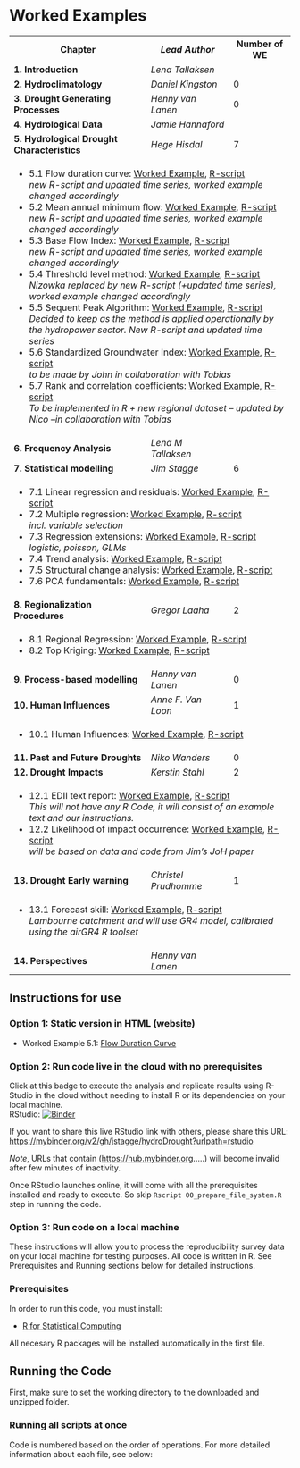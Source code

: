 # Worked Examples  
<table>
  <tr>
    <th> <b>Chapter</b> </td>
    <th> <i>Lead Author</i> </td>
    <th> Number of WE </td>
  </tr>
  <tr>
    <td> <b> 1. Introduction</b> </td>
    <td> <i>Lena Tallaksen</i> </td>
    <td>  </td>
  </tr>  
  <tr>
    <td> <b> 2. Hydroclimatology</b> </td>
    <td> <i>Daniel Kingston</i> </td>
    <td> 0 </td>
  </tr>
  <tr>
    <td> <b> 3. Drought Generating Processes</b> </td>
    <td> <i>Henny van Lanen</i> </td>
    <td> 0 </td>
  </tr>
  <tr>
    <td> <b> 4. Hydrological Data</b> </td>
    <td> <i>Jamie Hannaford</i> </td>
    <td>  </td>
  </tr>
  <tr>
    <td> <b> 5. Hydrological Drought Characteristics</b> </td>
    <td> <i>Hege Hisdal</i> </td>
    <td> 7 </td>
  </tr>
  <tr>
  <td colspan="3">
  <ul>
  <li>5.1 Flow duration curve: 
    <a href="https://combinatronics.com/jstagge/hydroDrought/master/worked_examples/files/5-1_flow_duration_curve.html">Worked Example</a>, 
    <a href="https://combinatronics.com/jstagge/hydroDrought/master/worked_examples/files/5-1_flow_duration_curve.R">R-script</a>
    <br><i>new R-script and updated time series, worked example changed accordingly</i>
  </li>

  <li>5.2 Mean annual minimum flow: 
    <a href="https://combinatronics.com/jstagge/hydroDrought/master/worked_examples/files/5-2_mean_annual_minimum_flow.html">Worked Example</a>, 
    <a href="https://combinatronics.com/jstagge/hydroDrought/master/worked_examples/files/5-2_mean_annual_minimum_flow.R">R-script</a>
    <br><i>new R-script and updated time series, worked example changed accordingly</i>
  </li>

  <li>5.3 Base Flow Index: 
    <a href="https://combinatronics.com/jstagge/hydroDrought/master/worked_examples/files/5-3_base_flow_index.html">Worked Example</a>, 
    <a href="https://combinatronics.com/jstagge/hydroDrought/master/worked_examples/files/5-3_base_flow_index.R">R-script</a>
    <br><i>new R-script and updated time series, worked example changed accordingly</i>
  </li>

  <li>5.4 Threshold level method: 
    <a href="https://combinatronics.com/jstagge/hydroDrought/master/worked_examples/files/5-4_threshold_level_method.html">Worked Example</a>, 
    <a href="https://combinatronics.com/jstagge/hydroDrought/master/worked_examples/files/5-4_threshold_level_method.R">R-script</a>
    <br><i>Nizowka replaced by new R-script (+updated time series), worked example changed accordingly</i>
  </li>

  <li>5.5 Sequent Peak Algorithm: 
    <a href="https://combinatronics.com/jstagge/hydroDrought/master/worked_examples/files/5-5_sequent_peak_algorithm.html">Worked Example</a>, 
    <a href="https://combinatronics.com/jstagge/hydroDrought/master/worked_examples/files/5-5_sequent_peak_algorithm.R">R-script</a>
    <br><i>Decided to keep as the method is applied operationally by the hydropower sector. New R-script and updated time series</i>
  </li>

  <li>5.6 Standardized Groundwater Index: 
    <a href="https://combinatronics.com/jstagge/hydroDrought/master/worked_examples/files/5-6_standardized_groundwater_index.html">Worked Example</a>, 
    <a href="https://combinatronics.com/jstagge/hydroDrought/master/worked_examples/files/5-6_standardized_groundwater_index.R">R-script</a>
    <br><i>to be made by John in collaboration with Tobias</i>
  </li>
 
  <li>5.7 Rank and correlation coefficients: 
    <a href="https://combinatronics.com/jstagge/hydroDrought/master/worked_examples/files/5-7_rank_and_correlation_coefficients.html">Worked Example</a>, 
    <a href="https://combinatronics.com/jstagge/hydroDrought/master/worked_examples/files/5-7_rank_and_correlation_coefficients.R">R-script</a>
    <br><i>To be implemented in R + new regional dataset – updated by Nico –in collaboration with Tobias</i>
  </li>
  </ul>
  </td>
  </tr>

  <tr>
    <td> <b> 6. Frequency Analysis</b> </td>
    <td> <i>Lena M Tallaksen</i> </td>
    <td>  </td>
  </tr>
  <tr>
    <td> <b> 7. Statistical modelling</b> </td>
    <td> <i>Jim Stagge</i> </td>
    <td> 6 </td>
  </tr>

  <tr>
  <td colspan="3">
  <ul>
  <li>7.1 Linear regression and residuals: 
    <a href="https://combinatronics.com/jstagge/hydroDrought/master/worked_examples/files/7-1_linear_regression_and_residuals.html">Worked Example</a>, 
    <a href="https://combinatronics.com/jstagge/hydroDrought/master/worked_examples/files/7-1_linear_regression_and_residuals.R">R-script</a>

  </li>

  <li>7.2 Multiple regression: 
    <a href="https://combinatronics.com/jstagge/hydroDrought/master/worked_examples/files/7-2_multiple_regression.html">Worked Example</a>, 
    <a href="https://combinatronics.com/jstagge/hydroDrought/master/worked_examples/files/7-2_multiple_regression.R">R-script</a>
    <br><i>incl. variable selection</i>
  </li>

  <li>7.3 Regression extensions: 
    <a href="https://combinatronics.com/jstagge/hydroDrought/master/worked_examples/files/7-3_regression_extensions.html">Worked Example</a>, 
    <a href="https://combinatronics.com/jstagge/hydroDrought/master/worked_examples/files/7-3_regression_extensions.R">R-script</a>
    <br><i>logistic, poisson, GLMs</i>
  </li>

  <li>7.4 Trend analysis: 
    <a href="https://combinatronics.com/jstagge/hydroDrought/master/worked_examples/files/7-4_trend_analysis.html">Worked Example</a>, 
    <a href="https://combinatronics.com/jstagge/hydroDrought/master/worked_examples/files/7-4_trend_analysis.R">R-script</a>

  </li>

  <li>7.5 Structural change analysis: 
    <a href="https://combinatronics.com/jstagge/hydroDrought/master/worked_examples/files/7-5_structural_change_analysis.html">Worked Example</a>, 
    <a href="https://combinatronics.com/jstagge/hydroDrought/master/worked_examples/files/7-5_structural_change_analysis.R">R-script</a>

  </li>

  <li>7.6 PCA fundamentals: 
    <a href="https://combinatronics.com/jstagge/hydroDrought/master/worked_examples/files/7-6_pca_fundamentals.html">Worked Example</a>, 
    <a href="https://combinatronics.com/jstagge/hydroDrought/master/worked_examples/files/7-6_pca_fundamentals.R">R-script</a>
  </li>
  </ul>
  </td>
  </tr>

  <tr>
    <td> <b> 8. Regionalization Procedures</b> </td>
    <td> <i>Gregor Laaha</i> </td>
    <td> 2 </td>
  </tr>
  <tr>
  <td colspan="3">
  <ul>
  <li>8.1 Regional Regression: 
    <a href="https://combinatronics.com/jstagge/hydroDrought/master/worked_examples/files/8-1_regional_regression.html">Worked Example</a>, 
    <a href="https://combinatronics.com/jstagge/hydroDrought/master/worked_examples/files/8-1_regional_regression.R">R-script</a>

  </li>

  <li>8.2 Top Kriging: 
    <a href="https://combinatronics.com/jstagge/hydroDrought/master/worked_examples/files/8-2_top_kriging.html">Worked Example</a>, 
    <a href="https://combinatronics.com/jstagge/hydroDrought/master/worked_examples/files/8-2_top_kriging.R">R-script</a>

  </li>
  </ul>
  </td>
  </tr>

   <tr>
    <td> <b> 9. Process-based modelling</b> </td>
    <td> <i>Henny van Lanen</i> </td>
    <td> 0 </td>
  </tr>
  <tr>
    <td> <b> 10. Human Influences</b> </td>
    <td> <i>Anne F. Van Loon</i> </td>
    <td> 1 </td>
  </tr>
  <tr>
  <td colspan="3">
  <ul>
  <li>10.1 Human Influences: 
    <a href="https://combinatronics.com/jstagge/hydroDrought/master/worked_examples/files/10-1_human_influences.html">Worked Example</a>, 
    <a href="https://combinatronics.com/jstagge/hydroDrought/master/worked_examples/files/10-1_threshold.R">R-script</a>
    <br><i></i>
  </li>

  <tr>
    <td> <b> 11. Past and Future Droughts</b> </td>
    <td> <i>Niko Wanders</i> </td>
    <td> 0 </td>
  </tr>
  <tr>
    <td> <b> 12. Drought Impacts</b> </td>
    <td> <i>Kerstin Stahl</i> </td>
    <td> 2 </td>
  </tr>
 <tr>
  <td colspan="3">
  <ul>
  <li>12.1 EDII text report: 
    <a href="https://combinatronics.com/jstagge/hydroDrought/master/worked_examples/files/12-1_edii_text_report.html">Worked Example</a>, 
    <a href="https://combinatronics.com/jstagge/hydroDrought/master/worked_examples/files/12-1_edii_text_report.R">R-script</a>
    <br><i>This will not have any R Code, it will consist of an example text and our instructions.</i>
  </li>

  <li>12.2 Likelihood of impact occurrence: 
    <a href="https://combinatronics.com/jstagge/hydroDrought/master/worked_examples/files/12-2_likelihood_of_impact_occurrence.html">Worked Example</a>, 
    <a href="https://github.com/jstagge/hydroDrought/blob/master/worked_examples/12-2_likelihood_of_impact_occurrence.R
">R-script</a>
    <br><i>will be based on data and code from Jim’s JoH paper</i>
  </li>
  </ul>
  </td>
  </tr>

  <tr>
    <td> <b> 13. Drought Early warning</b> </td>
    <td> <i>Christel Prudhomme</i> </td>
    <td> 1 </td>
  </tr>
  <tr>
  <td colspan="3">
  <ul>
  <li>13.1 Forecast skill: 
    <a href="https://combinatronics.com/jstagge/hydroDrought/master/worked_examples/files/13-1_forecast_skill.html">Worked Example</a>, 
    <a href="https://combinatronics.com/jstagge/hydroDrought/master/worked_examples/files/13-1_forecast_skill.R">R-script</a>
    <br><i>Lambourne catchment and will use GR4 model, calibrated using the airGR4 R toolset</i>
  </li>
  </ul>
  </td>
  </tr>

  <tr>
    <td> <b> 14. Perspectives</b> </td>
    <td> <i>Henny van Lanen</i> </td>
    <td>  </td>
  </tr>
</table>


## Instructions for use

### Option 1: Static version in HTML (website) 

* Worked Example 5.1: [Flow Duration Curve](https://combinatronics.com/jstagge/hydroDrought/master/worked_examples/files/5-1_flow_duration_curve.html)


### Option 2: Run code live in the cloud with no prerequisites

Click at this badge to execute the analysis and replicate results using R-Studio in the cloud without needing to install R or its dependencies on your local machine.    
RStudio: [![Binder](http://mybinder.org/badge.svg)](https://mybinder.org/v2/gh/jstagge/hydroDrought?urlpath=rstudio  )

If you want to share this live RStudio link with others, please share this URL: https://mybinder.org/v2/gh/jstagge/hydroDrought?urlpath=rstudio  

*Note*, URLs that contain (https://hub.mybinder.org.....) will become invalid after few minutes of inactivity.

Once RStudio launches online, it will come with all the prerequisites installed and ready to execute. So skip ```Rscript 00_prepare_file_system.R``` step in running the code.    


### Option 3: Run code on a local machine   
These instructions will allow you to process the reproducibility survey data on your local machine for testing purposes. All code is written in R. See Prerequisites and Running sections below for detailed instructions.  

### Prerequisites

In order to run this code, you must install:
* [R for Statistical Computing](https://www.r-project.org/)

All necesary R packages will be installed automatically in the first file.

## Running the Code

First, make sure to set the working directory to the downloaded and unzipped folder.  

### Running all scripts at once

Code is numbered based on the order of operations. For more detailed information about each file, see below:

